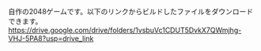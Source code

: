 自作の2048ゲームです。以下のリンクからビルドしたファイルをダウンロードできます。
https://drive.google.com/drive/folders/1vsbuVc1CDUT5DvkX7QWmjhg-VHJ-5PA8?usp=drive_link
